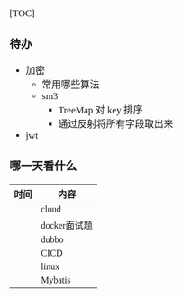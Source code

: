 <span style="font-family:Simsun,serif; font-size:17px;">

[TOC]

### 待办

- 加密
    - 常用哪些算法
    - sm3
        - TreeMap 对 key 排序
        - 通过反射将所有字段取出来
- jwt

### 哪一天看什么

| 时间 | 内容 |
| --- | --- |
|  | cloud |
|  | docker面试题 |
|  | dubbo |
|  | CICD |
|  | linux |
|  | Mybatis |

</span>